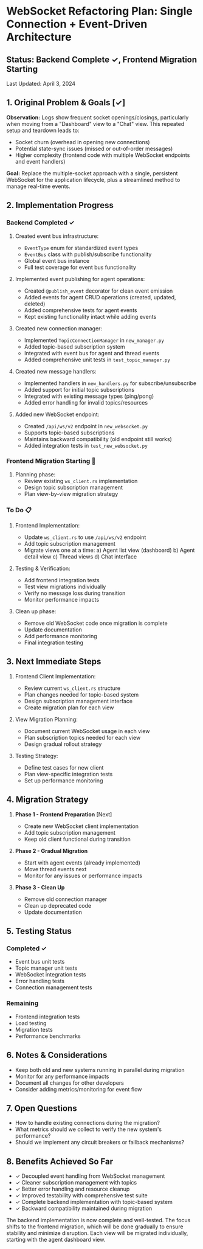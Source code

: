 # WebSocket Refactoring Plan: Single Connection + Event-Driven Architecture

## Status: Backend Complete ✓, Frontend Migration Starting
Last Updated: April 3, 2024

## 1. Original Problem & Goals [✓]

**Observation:** Logs show frequent socket openings/closings, particularly when moving from a "Dashboard" view to a "Chat" view. This repeated setup and teardown leads to:  
- Socket churn (overhead in opening new connections)  
- Potential state-sync issues (missed or out-of-order messages)  
- Higher complexity (frontend code with multiple WebSocket endpoints and event handlers)  

**Goal:** Replace the multiple-socket approach with a single, persistent WebSocket for the application lifecycle, plus a streamlined method to manage real-time events.

## 2. Implementation Progress

### Backend Completed ✓
1. Created event bus infrastructure:
   - `EventType` enum for standardized event types
   - `EventBus` class with publish/subscribe functionality
   - Global event bus instance
   - Full test coverage for event bus functionality

2. Implemented event publishing for agent operations:
   - Created `@publish_event` decorator for clean event emission
   - Added events for agent CRUD operations (created, updated, deleted)
   - Added comprehensive tests for agent events
   - Kept existing functionality intact while adding events

3. Created new connection manager:
   - Implemented `TopicConnectionManager` in `new_manager.py`
   - Added topic-based subscription system
   - Integrated with event bus for agent and thread events
   - Added comprehensive unit tests in `test_topic_manager.py`

4. Created new message handlers:
   - Implemented handlers in `new_handlers.py` for subscribe/unsubscribe
   - Added support for initial topic subscriptions
   - Integrated with existing message types (ping/pong)
   - Added error handling for invalid topics/resources

5. Added new WebSocket endpoint:
   - Created `/api/ws/v2` endpoint in `new_websocket.py`
   - Supports topic-based subscriptions
   - Maintains backward compatibility (old endpoint still works)
   - Added integration tests in `test_new_websocket.py`

### Frontend Migration Starting 🔄
1. Planning phase:
   - Review existing `ws_client.rs` implementation
   - Design topic subscription management
   - Plan view-by-view migration strategy

### To Do 📋
1. Frontend Implementation:
   - Update `ws_client.rs` to use `/api/ws/v2` endpoint
   - Add topic subscription management
   - Migrate views one at a time:
     a) Agent list view (dashboard)
     b) Agent detail view
     c) Thread views
     d) Chat interface

2. Testing & Verification:
   - Add frontend integration tests
   - Test view migrations individually
   - Verify no message loss during transition
   - Monitor performance impacts

3. Clean up phase:
   - Remove old WebSocket code once migration is complete
   - Update documentation
   - Add performance monitoring
   - Final integration testing

## 3. Next Immediate Steps

1. Frontend Client Implementation:
   - Review current `ws_client.rs` structure
   - Plan changes needed for topic-based system
   - Design subscription management interface
   - Create migration plan for each view

2. View Migration Planning:
   - Document current WebSocket usage in each view
   - Plan subscription topics needed for each view
   - Design gradual rollout strategy

3. Testing Strategy:
   - Define test cases for new client
   - Plan view-specific integration tests
   - Set up performance monitoring

## 4. Migration Strategy

1. **Phase 1 - Frontend Preparation** [Next]
   - Create new WebSocket client implementation
   - Add topic subscription management
   - Keep old client functional during transition

2. **Phase 2 - Gradual Migration**
   - Start with agent events (already implemented)
   - Move thread events next
   - Monitor for any issues or performance impacts

3. **Phase 3 - Clean Up**
   - Remove old connection manager
   - Clean up deprecated code
   - Update documentation

## 5. Testing Status

### Completed ✓
- Event bus unit tests
- Topic manager unit tests
- WebSocket integration tests
- Error handling tests
- Connection management tests

### Remaining
- Frontend integration tests
- Load testing
- Migration tests
- Performance benchmarks

## 6. Notes & Considerations

- Keep both old and new systems running in parallel during migration
- Monitor for any performance impacts
- Document all changes for other developers
- Consider adding metrics/monitoring for event flow

## 7. Open Questions

- How to handle existing connections during the migration?
- What metrics should we collect to verify the new system's performance?
- Should we implement any circuit breakers or fallback mechanisms?

## 8. Benefits Achieved So Far

- ✓ Decoupled event handling from WebSocket management
- ✓ Cleaner subscription management with topics
- ✓ Better error handling and resource cleanup
- ✓ Improved testability with comprehensive test suite
- ✓ Complete backend implementation with topic-based system
- ✓ Backward compatibility maintained during migration

The backend implementation is now complete and well-tested. The focus shifts to the frontend migration, which will be done gradually to ensure stability and minimize disruption. Each view will be migrated individually, starting with the agent dashboard view.
